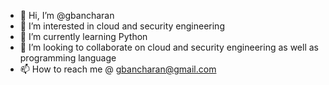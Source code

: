 - 👋 Hi, I’m @gbancharan
- 👀 I’m interested in cloud and security engineering
- 🌱 I’m currently learning Python
- 💞️ I’m looking to collaborate on cloud and security engineering as well as programming language
- 📫 How to reach me @ gbancharan@gmail.com

<!---
gbancharan/gbancharan is a ✨ special ✨ repository because its `README.md` (this file) appears on your GitHub profile.
You can click the Preview link to take a look at your changes.
--->
